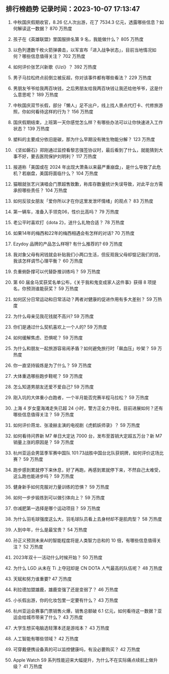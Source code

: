 
## 排行榜趋势 记录时间：2023-10-07 17:13:47
  
  1. 中秋国庆假期收官，8.26 亿人次出游，花了 7534.3 亿元，透露哪些信息？如何解读这一数据？ 870 万热度
    
  2. 孩子在《英雄联盟》里国服排名第 9 名，我能做什么？ 805 万热度
    
  3. 以色列遭数千枚火箭弹袭击，以军宣布「进入战争状态」，目前当地情况如何？哪些信息值得关注？ 702 万热度
    
  4. 如何评价张艺兴新歌《Uzi》？ 392 万热度
    
  5. 男子马拉松终点前倒立被反超，你对该事件都有哪些看法？ 229 万热度
    
  6. 男朋友爷爷给我两百块钱，之后男朋友给我两百块钱让我还给他爷爷，这是什么意思呢？ 189 万热度
    
  7. 中秋国庆双节长假，部分「懒人」足不出户，线上找人景点代打卡、代修旅游照，你如何看待这样的行为？ 156 万热度
    
  8. 国庆假期结束，上班第一天你感觉怎么样？有哪些办法可以让你快速进入工作状态？ 139 万热度
    
  9. 塑料的主要成分依旧是碳，那为什么早期没有微生物能分解？ 123 万热度
    
  10. 《坚如磐石》郑刚通过监控看黎志强签协议时，最后看到了什么，就能猜到大事不好，要去医院保护刘明利？ 117 万热度
    
  11. 报道称「美国或在 2024 年出现大萧条以来最严重崩盘」，是什么导致了此危机？若崩盘，美国将面临什么？ 104 万热度
    
  12. 猫眼就张艺兴演唱会门票超售致歉，称库存数量统计失误导致，对此平台方需承担哪些责任？ 104 万热度
    
  13. 如何反驳女朋友「爱你所以才在你这里发泄坏情绪」的观点？ 83 万热度
    
  14. 第一辆车，准备入手领克06，性价比高吗？ 79 万热度
    
  15. 老公平时喜欢打《dota 2》，送什么礼物合适？ 78 万热度
    
  16. 如果14年的梅西和22年的梅西相遇会有怎样的对话? 70 万热度
    
  17. Ezydoy 品牌的产品怎么样呀? 有什么推荐的? 69 万热度
    
  18. 我对象父母有闲钱就会补贴我们小两口生活，但反观我父母却惦记我们的钱，我该怎样调节心理平衡？ 60 万热度
    
  19. 负重俯卧撑可以代替卧推训练吗？ 59 万热度
    
  20. 第 60 届金马奖获奖名单公布，《关于我和鬼变成家人这件事》获得 8 项提名，你预测谁能获奖？ 59 万热度
    
  21. 如何区分日常运动和日常活动？两者对健康的促进作用有多大差别？ 59 万热度
    
  22. 为什么母亲见我花钱就不高兴? 59 万热度
    
  23. 你们是通过什么契机喜欢上一个人的? 59 万热度
    
  24. 如何缓解焦虑、恐惧呢？ 59 万热度
    
  25. 为什么和朋友一起旅游容易闹矛盾？如何避免旅行时「飙血压」吵架？ 59 万热度
    
  26. 你一直坚持锻炼是为了什么？ 59 万热度
    
  27. 大体重选哪些跑步鞋呢？ 59 万热度
    
  28. 怎么知道男朋友还爱不爱自己? 59 万热度
    
  29. 刚入坑的大体重小白跑者，一个半月能否完赛半程马拉松？ 59 万热度
    
  30. 上海 4 岁女童海滩走失已超 24 小时，警方正全力寻找，目前进展如何？还有哪些信息值得关注？ 59 万热度
    
  31. 如何评价蒋龙、张凌赫主演的电视剧《虎鹤妖师录》？ 59 万热度
    
  32. 如何看待问界新 M7 单日大定达 7000 台，发布至首销大定超五万台？新 M7 销量上涨的原因是？ 59 万热度
    
  33. 杭州亚运会男篮季军赛中国队 101:73战胜中国台北队获铜牌，如何评价这场比赛？ 59 万热度
    
  34. 跑步感到累就停下来休息，好了再跑，再感到累就停下来，不然自己太难受，这么跑也能进步吗？ 59 万热度
    
  35. 健身新手如何克服对力量训练的恐惧？ 59 万热度
    
  36. 如何一步步锻炼到可以做引体向上？ 59 万热度
    
  37. 你减肥第一选择是哪个运动项目？ 59 万热度
    
  38. 为什么羽毛球强度这么大，羽毛球队员看上去身材却不是肌肉型？ 58 万热度
    
  39. 人到中年，什么是最宝贵？ 54 万热度
    
  40. 孙正义预测未来AI的智能程度将是人类智力总和的 10 倍，有哪些信息值得关注？ 52 万热度
    
  41. 2023年双十一活动什么时候开始？ 50 万热度
    
  42. 为什么 LGD 从未在 Ti 上夺冠却是 CN DOTA 人气最高的队伍呢？ 48 万热度
    
  43. 天赋和努力谁重要? 47 万热度
    
  44. 利拉德加盟雄鹿，雄鹿变强了还是变弱了？ 46 万热度
    
  45. 小长假出游，你的化妆包里一定要有什么？ 43 万热度
    
  46. 杭州亚运会赛事门票销售火爆，销售总额破 6.1 亿元，如何看待这一数据？亚运会给城市带来了什么？ 43 万热度
    
  47. 大学生想买电脑选轻薄本还是游戏本？ 43 万热度
    
  48. 人工智能有哪些领域？ 42 万热度
    
  49. 可穿戴便携设备真的可以监控健康吗，有没必要购买？ 42 万热度
    
  50. Apple Watch S9 系列性能迎来大幅提升，为什么不在实际痛点续航上做升级？ 41 万热度
    